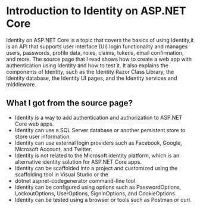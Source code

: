# Introduction to Identity on ASP.NET Core

Identity on ASP.NET Core is a topic that covers the basics of using Identity,it is an API that supports user interface (UI) login functionality and manages users, passwords, profile data, roles, claims, tokens, email confirmation, and more. The source page that I read shows how to create a web app with authentication using Identity and how to test it. It also explains the components of Identity, such as the Identity Razor Class Library, the Identity database, the Identity UI pages, and the Identity services and middleware.


## What I got from the source page?

- Identity is a way to add authentication and authorization to ASP.NET Core web apps.
- Identity can use a SQL Server database or another persistent store to store user information.
- Identity can use external login providers such as Facebook, Google, Microsoft Account, and Twitter.
- Identity is not related to the Microsoft identity platform, which is an alternative identity solution for ASP.NET Core apps.
- Identity can be scaffolded into a project and customized using the scaffolding tool in Visual Studio or the
- dotnet aspnet-codegenerator command-line tool.
- Identity can be configured using options such as PasswordOptions, LockoutOptions, UserOptions, SignInOptions, and CookieOptions.
- Identity can be tested using a browser or tools such as Postman or curl.